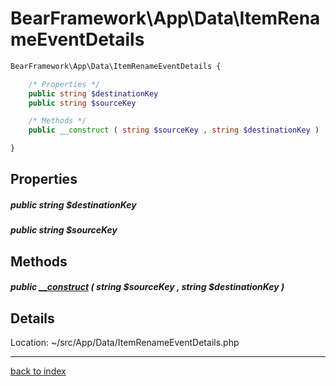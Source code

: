 # BearFramework\App\Data\ItemRenameEventDetails

```php
BearFramework\App\Data\ItemRenameEventDetails {

	/* Properties */
	public string $destinationKey
	public string $sourceKey

	/* Methods */
	public __construct ( string $sourceKey , string $destinationKey )

}
```

## Properties

##### public string $destinationKey

##### public string $sourceKey

## Methods

##### public [__construct](bearframework.app.data.itemrenameeventdetails.__construct.method.md) ( string $sourceKey , string $destinationKey )

## Details

Location: ~/src/App/Data/ItemRenameEventDetails.php

---

[back to index](index.md)

